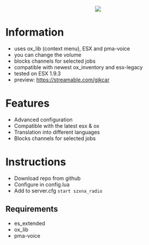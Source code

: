 <p align="center"><img src="https://cdn.discordapp.com/attachments/806845910474686467/1091751351391899759/radio_png.png"/><br>

# Information
- uses ox_lib (context menu), ESX and pma-voice
- you can change the volume
- blocks channels for selected jobs
- compatible with newest ox_inventory and esx-legacy
- tested on ESX 1.9.3
- preview: https://streamable.com/gjkcar
	
# Features

- Advanced configuration
- Compatible with the latest esx & ox
- Translation into different languages
- Blocks channels for selected jobs

# Instructions
- Download repo from github
- Configure in config.lua
- Add to server.cfg `start szxna_radio`

## Requirements

- es_extended
- ox_lib
- pma-voice
